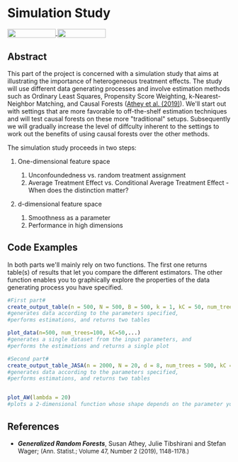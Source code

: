 # Simulation Study 
<a href="https://nbviewer.jupyter.org/github/HumanCapitalAnalysis/student-project-timmens/blob/master/Simulation_Study/simulation_study.ipynb" 
    target="_parent">
    <img align="center" 
   src="https://raw.githubusercontent.com/jupyter/design/master/logos/Badges/nbviewer_badge.png" 
       width="109" height="20">
</a> 
<a href="https://mybinder.org/v2/gh/HumanCapitalAnalysis/student-project-timmens/master?filepath=Simulation_Study%2Fsimulation_study.ipynb" 
     target="_parent">
     <img align="center" 
        src="https://mybinder.org/badge_logo.svg" 
        width="109" height="20">
</a> 



## Abstract
This part of the project is concerned with a simulation study that aims at illustrating the importance of heterogeneous treatment effects. The study will use different data generating processes and involve estimation methods such as Ordinary Least Squares, Propensity Score Weighting, k-Nearest-Neighbor Matching, and Causal Forests ([Athey et al. (2019)](https://projecteuclid.org/euclid.aos/1547197251)).
We'll start out with settings that are more favorable to off-the-shelf estimation techniques and will test causal forests on these more "traditional" setups.
Subsequently we will gradually increase the level of diffculty inherent to the settings to work out the benefits of using causal forests over the other methods.

The simulation study proceeds in two steps:

1. One-dimensional feature space
   1. Unconfoundedness vs. random treatment assignment
   2. Average Treatment Effect vs. Conditional Average Treatment Effect - When does the distinction matter?

2. d-dimensional feature space
   1. Smoothness as a parameter 
   2. Performance in high dimensions

## Code Examples
In both parts we'll mainly rely on two functions. The first one returns table(s) of results that let you compare the different estimators. The other function enables you to graphically explore the properties of the data generating process you have specified.


```R
#First part#
create_output_table(n = 500, N = 500, B = 500, k = 1, kC = 50, num_trees = 100,...)
#generates data according to the parameters specified,
#performs estimations, and returns two tables

plot_data(n=500, num_trees=100, kC=50,...)
#generates a single dataset from the input parameters, and
#performs the estimations and returns a single plot

#Second part#
create_output_table_JASA(n = 2000, N = 20, d = 8, num_trees = 500, kC = 20, lambda=20,...)
#generates data according to the parameters specified,
#performs estimations, and returns two tables


plot_AW(lambda = 20)
#plots a 2-dimensional function whose shape depends on the parameter you can choose
``` 


## References
* ***Generalized Random Forests***, Susan Athey, Julie Tibshirani and Stefan Wager; <font size="2">(Ann. Statist.; Volume 47, Number 2 (2019), 1148-1178.)</font>
